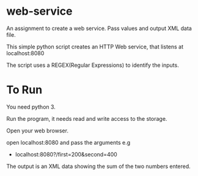 # web-service
An assignment to create a web service. Pass values and output XML data file.

This simple python script creates an HTTP Web service, that listens at localhost:8080

The script uses a REGEX(Regular Expressions) to identify the inputs.

# To Run
You need python 3.

Run the program, it needs read and write access to the storage.

Open your web browser.

  open localhost:8080 and pass the arguments
    e.g
   - localhost:8080?/first=200&second=400

The output is an XML data showing the sum of the two numbers entered.
